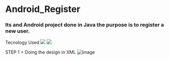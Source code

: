# Android_Register
### Its and Android project done in Java the purpose is to register a new user.

Tecnology Used 
<img src="https://img.shields.io/badge/-xml-yellowgreen"> 
<img src="https://img.shields.io/badge/-java-red">

STEP 1 = Doing the design in XML
![image](https://github.com/juliaigz/Android_Register/assets/40221707/0b516cef-99eb-4ec6-908f-d82dae97c697)


